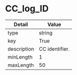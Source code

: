 # CC_log_ID
| Detail | Value |
| ------ | ----- |
| type | string |
| key | True |
| description | CC identifier. |
| minLength | 1 |
| maxLength | 50 |
